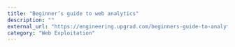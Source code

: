 ```yaml
---
title: "Beginner’s guide to web analytics"
description: ""
external_url: "https://engineering.upgrad.com/beginners-guide-to-analytics-c8ce3e92fa42"
category: "Web Exploitation"
---
```

